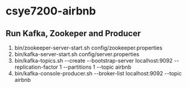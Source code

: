 # csye7200-airbnb

## Run Kafka, Zookeper and Producer
1. bin/zookeeper-server-start.sh config/zookeeper.properties
2. bin/kafka-server-start.sh config/server.properties
3. bin/kafka-topics.sh --create --bootstrap-server localhost:9092 --replication-factor 1 --partitions 1 --topic airbnb
4. bin/kafka-console-producer.sh --broker-list localhost:9092 --topic airbnb